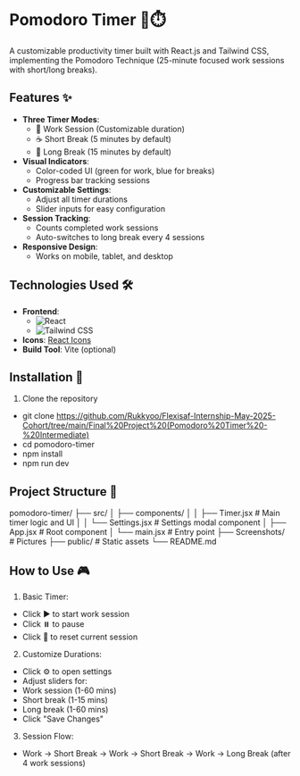 # Pomodoro Timer 🍅⏱️

A customizable productivity timer built with React.js and Tailwind CSS, implementing the Pomodoro Technique (25-minute focused work sessions with short/long breaks).

## Features ✨

- **Three Timer Modes**:
  - 🎯 Work Session (Customizable duration)
  - ☕ Short Break (5 minutes by default)
  - 🌴 Long Break (15 minutes by default)
- **Visual Indicators**:
  - Color-coded UI (green for work, blue for breaks)
  - Progress bar tracking sessions
- **Customizable Settings**:
  - Adjust all timer durations
  - Slider inputs for easy configuration
- **Session Tracking**:
  - Counts completed work sessions
  - Auto-switches to long break every 4 sessions
- **Responsive Design**:
  - Works on mobile, tablet, and desktop

## Technologies Used 🛠️

- **Frontend**:
  - ![React](https://img.shields.io/badge/-React-61DAFB?logo=react&logoColor=white)
  - ![Tailwind CSS](https://img.shields.io/badge/-Tailwind_CSS-38B2AC?logo=tailwind-css&logoColor=white)
- **Icons**: [React Icons](https://react-icons.github.io/react-icons/)
- **Build Tool**: Vite (optional)

## Installation 🚀

1. Clone the repository
- git clone https://github.com/Rukkyoo/Flexisaf-Internship-May-2025-Cohort/tree/main/Final%20Project%20(Pomodoro%20Timer%20-%20Intermediate)
- cd pomodoro-timer
- npm install
- npm run dev

## Project Structure 📂
pomodoro-timer/
├── src/
│   ├── components/
│   │   ├── Timer.jsx       # Main timer logic and UI
│   │   └── Settings.jsx    # Settings modal component
│   ├── App.jsx             # Root component
│   └── main.jsx            # Entry point
├── Screenshots/                 # Pictures
├── public/                 # Static assets
└── README.md

## How to Use 🎮
1. Basic Timer:
- Click ▶️ to start work session
- Click ⏸️ to pause
- Click 🔄 to reset current session

2. Customize Durations:
- Click ⚙️ to open settings
- Adjust sliders for:
- Work session (1-60 mins)
- Short break (1-15 mins)
- Long break (1-60 mins)
- Click "Save Changes"

3. Session Flow:
- Work → Short Break → Work → Short Break → Work → Long Break (after 4 work sessions)
